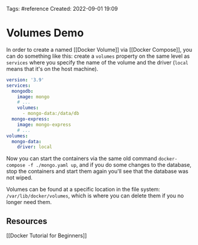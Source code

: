 Tags: #reference 
Created: 2022-09-01 19:09

# Volumes Demo
In order to create a named [[Docker Volume]] via [[Docker Compose]], you can do something like this: create a `volumes` property on the same level as `services` where you specify the name of the volume and the driver (`local` means that it's on the host machine).

```yaml
version: '3.9'
services:
  mongodb:
    image: mongo
    # ...
    volumes:
      - mongo-data:/data/db
  mongo-express:
    image: mongo-express
    # ...
volumes:
  mongo-data:
    driver: local
```

Now you can start the containers via the same old command `docker-compose -f ./mongo.yaml up`, and if you do some changes to the database, stop the containers and start them again you'll see that the database was not wiped.

Volumes can be found at a specific location in the file system: `/var/lib/docker/volumes`, which is where you can delete them if you no longer need them.

## Resources
[[Docker Tutorial for Beginners]]